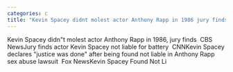 ```yaml
---
categories: c
title: "Kevin Spacey didnt molest actor Anthony Rapp in 1986 jury finds  CBS News"
---
```

Kevin Spacey didn"t molest actor Anthony Rapp in 1986, jury finds&nbsp;&nbsp;CBS NewsJury finds actor Kevin Spacey not liable for battery&nbsp;&nbsp;CNNKevin Spacey declares "justice was done" after being found not liable in Anthony Rapp sex abuse lawsuit&nbsp;&nbsp;Fox NewsKevin Spacey Found Not Li